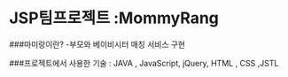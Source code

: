 # JSP팀프로젝트 :MommyRang

###마미랑이란?
-부모와 베이비시터 매칭 서비스 구현

###프로젝트에서 사용한 기술 : JAVA , JavaScript, jQuery, HTML , CSS ,JSTL







